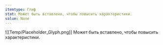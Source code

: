 ```yaml
---
itemtype: Глиф
stat: Может быть вставлено, чтобы повысить характеристики.
value: None
---
```

![[Temp/Placeholder_Glyph.png]]
Может быть вставлено, чтобы повысить характеристики.
